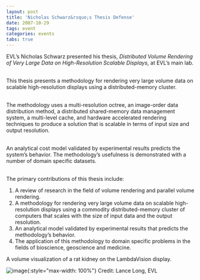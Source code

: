 ```yaml
---
layout: post
title: 'Nicholas Schwarz&rsquo;s Thesis Defense'
date: 2007-10-29
tags: event
categories: events
tabs: true
---
```


EVL&rsquo;s Nicholas Schwarz presented his thesis, <em>Distributed Volume Rendering of Very Large Data on High-Resolution Scalable Displays</em>, at EVL&rsquo;s main lab.<br><br>

This thesis presents a methodology for rendering very large volume data on scalable high-resolution displays using a distributed-memory cluster.<br><br>

The methodology uses a multi-resolution octree, an image-order data distribution method, a distributed shared-memory data management system, a multi-level cache, and hardware accelerated rendering techniques to produce a solution that is scalable in terms of input size and output resolution.<br><br>

An analytical cost model validated by experimental results predicts the system&rsquo;s behavior. The methodology&rsquo;s usefulness is demonstrated with a number of domain specific datasets.<br><br>

The primary contributions of this thesis include:<br>
<ol>
<li>A review of research in the field of volume rendering and parallel volume rendering.</li>
<li>A methodology for rendering very large volume data on scalable high-resolution displays using a commodity distributed-memory cluster of computers that scales with the size of input data and the output resolution.</li>
<li>An analytical model validated by experimental results that predicts the methodology&rsquo;s behavior.</li>
<li>The application of this methodology to domain specific problems in the fields of bioscience, geoscience and medicine.</li>
</ol>
A volume visualization of a rat kidney on the LambdaVision display.

![image](https://www.evl.uic.edu/output/originals/schwarzthesisevent.jpg-srcw.jpg){:style="max-width: 100%"}
Credit: Lance Long, EVL

